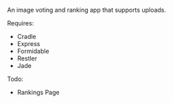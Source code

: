An image voting and ranking app that supports uploads.

Requires:

*	Cradle
*	Express
*	Formidable
*	Restler
*	Jade

Todo:

*	Rankings Page